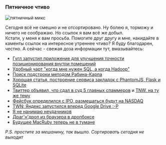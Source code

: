 ### Пятничное чтиво

![пятничный микс](/images/posts/frimix1.jpg)

Сегодня всё не смешно и не отсортировано. Ну болею я, торможу и ничего не соображаю. Но ссылок я вам всё же добыл.  
Кстати, у меня к вам просьба. Помогите друг другу и мне, накидайте в каменты ссылок на интересное утреннее чтиво? Я буду благодарен, честно. А сейчас - свежая доза информации тут, вмазывайтесь:

* [Гугл запустил приложение для улучшения точности позиционирования внутри помещений](http://techcrunch.com/2012/04/05/google-launches-android-app-to-improve-its-indoor-location-accuracy/)
* [Удобный чарт "когда мне нужен SQL, а когда Hadoop"](http://www.aaroncordova.com/2012/01/do-i-need-sql-or-hadoop-flowchart.html)
* [Поиск подстроки методом Рабина-Карпа](http://www.stoimen.com/blog/2012/04/02/computer-algorithms-rabin-karp-string-searching/)
* [Хорошая статья, построение сервиса закладок с PhantomJS, Flask и SQLite](http://charlesleifer.com/blog/building-bookmarking-service-python-and-phantomjs/)
* [Твиттер объявил, что сдал в суд 5 главных спаммеров](http://blog.twitter.com/2012/04/shutting-down-spammers.html) и [TNW, на ту же тему](http://thenextweb.com/twitter/2012/04/06/twitter-attacks-the-source-sues-most-aggressive-spammers-and-spam-tool-builders-in-federal-court/)
* [Фейсбук определился с IPO, размещаться будут на NASDAQ](http://dealbook.nytimes.com/2012/04/05/facebook-picks-nasdaq-for-i-p-o/)
* [TWN: Яндекс запустился вперед Google Drive :-P](http://thenextweb.com/russia/2012/04/05/yandex-release-cloud-storage-service-ahead-of-google-drives-arrival-offers-10gb/)
* [Я не нанимаю неудачников](http://raganwald.posterous.com/i-dont-hire-unlucky-people)
* [Драг'н'дроп из браузера в дропбоксе](http://blog.dropbox.com/?p=1116)
* [Будущее MacRuby теперь не в тумане](http://lists.macosforge.org/pipermail/macruby-devel/2012-April/008685.html)

*P.S. простите за мешанину, так вышло. Сортировать сегодня не выходит*